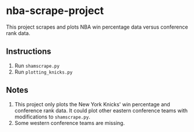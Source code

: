 # nba-scrape-project
This project scrapes and plots NBA win percentage data versus conference rank data.

## Instructions
1. Run `shamscrape.py`
2. Run `plotting_knicks.py`

## Notes
1. This project only plots the New York Knicks' win percentage and conference rank data. It could plot other eastern conference teams with modifications to `shamscrape.py`.
2. Some western conference teams are missing. 

